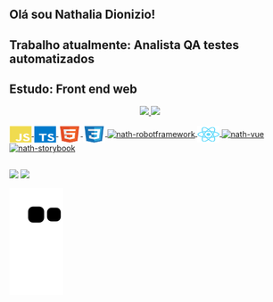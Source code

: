 ## Olá sou Nathalia Dionizio!

## Trabalho atualmente: Analista QA testes automatizados

## Estudo: Front end web

<div align="center">
  <a href="https://github.com/nathalia-dionizio">
  <img height="180em" src="https://github-readme-stats.vercel.app/api?username=nathalia-dionizio&show_icons=true&theme=dracula&include_all_commits=true&count_private=true"/>
  <img height="180em" src="https://github-readme-stats.vercel.app/api/top-langs/?username=nathalia-dionizio&layout=compact&langs_count=7&theme=dracula"/>
</div>
<div style="display: inline_block"><br>
  <img align="center" alt="nath-Js" height="30" width="40" src="https://raw.githubusercontent.com/devicons/devicon/master/icons/javascript/javascript-plain.svg">
  <img align="center" alt="nath-Ts" height="30" width="40" src="https://raw.githubusercontent.com/devicons/devicon/master/icons/typescript/typescript-plain.svg">
  <img align="center" alt="nath-HTML" height="30" width="40" src="https://raw.githubusercontent.com/devicons/devicon/master/icons/html5/html5-original.svg">
  <img align="center" alt="nath-CSS" height="30" width="40" src="https://raw.githubusercontent.com/devicons/devicon/master/icons/css3/css3-original.svg">
  <img align="center" alt="nath-robotframework" height="30" width="30" src="https://cdn.icon-icons.com/icons2/2148/PNG/512/robotframework_icon_132027.png">
  <img align="center" alt="nath-React" height="30" width="40" src="https://raw.githubusercontent.com/devicons/devicon/master/icons/react/react-original.svg">
  <img align="center" alt="nath-vue" height="30" width="40" src="https://cdn.jsdelivr.net/gh/devicons/devicon/icons/vuejs/vuejs-original-wordmark.svg">
  <img align="center" alt="nath-storybook" height="90" width="100" src="https://cdn.jsdelivr.net/gh/devicons/devicon/icons/storybook/storybook-original-wordmark.svg">
</div>
  
  ##
 
<div>
  <a href = "mailto:nathalia.dionizio1996@gmail.com"><img src="https://img.shields.io/badge/-Gmail-%23333?style=for-the-badge&logo=gmail&logoColor=white"      target="_blank"></a>
  <a href="https://www.linkedin.com/in/nathaliadionizio" target="_blank"><img src="https://img.shields.io/badge/-LinkedIn-%230077B5?style=for-the-badge&logo=linkedin&logoColor=white" target="_blank"></a> 
 
  ![Snake animation](https://github.com/rafaballerini/rafaballerini/blob/output/github-contribution-grid-snake.svg)
 
</div>
